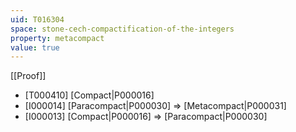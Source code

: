 ```yaml
---
uid: T016304
space: stone-cech-compactification-of-the-integers
property: metacompact
value: true
---
```

[[Proof]]

* [T000410] [Compact|P000016]
* [I000014] [Paracompact|P000030] => [Metacompact|P000031]
* [I000013] [Compact|P000016] => [Paracompact|P000030]

